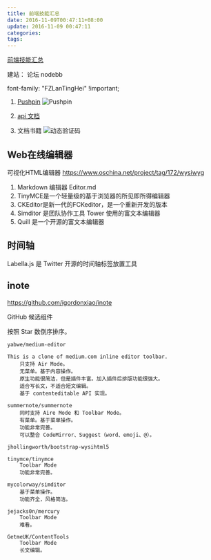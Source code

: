 ```yaml
---
title: 前端技能汇总
date: 2016-11-09T00:47:11+08:00
update: 2016-11-09 00:47:11
categories:
tags:
---
```

[前端技能汇总](https://github.com/JacksonTian/fks)

建站：
论坛 nodebb

font-family: "FZLanTingHei" !important;

1. [Pushpin](http://pushpin.org)
![Pushpin](http://pushpin.org/image/pushpin-diagram.png)

2. [api 文档](https://github.com/Stamplay/docs)

3. 文档书籍
  []()
![动态验证码](http://www.ts.cc/data/attachment/forum/201605/21/182138urcgfhbchkrghgnn.gif)


## Web在线编辑器
可视化HTML编辑器 https://www.oschina.net/project/tag/172/wysiwyg

1. Markdown 编辑器 Editor.md
3. TinyMCE是一个轻量级的基于浏览器的所见即所得编辑器
4. CKEditor是新一代的FCKeditor，是一个重新开发的版本
2. Simditor 是团队协作工具 Tower 使用的富文本编辑器
5. Quill 是一个开源的富文本编辑器

## 时间轴
Labella.js 是 Twitter 开源的时间轴标签放置工具

## inote
https://github.com/igordonxiao/inote


GitHub 候选组件

按照 Star 数倒序排序。

    yabwe/medium-editor

    This is a clone of medium.com inline editor toolbar.
        只支持 Air Mode。
        无菜单。基于内容操作。
        原生功能很简洁，但是插件丰富。加入插件后排版功能很强大。
        适合写长文，不适合短文编辑。
        基于 contenteditable API 实现。

    summernote/summernote
        同时支持 Aire Mode 和 Toolbar Mode。
        有菜单。基于菜单操作。
        功能非常完善。
        可以整合 CodeMirror、Suggest（word、emoji、@）。

    jhollingworth/bootstrap-wysihtml5

    tinymce/tinymce
        Toolbar Mode
        功能非常完善。

    mycolorway/simditor
        基于菜单操作。
        功能齐全，风格简洁。

    jejacks0n/mercury
        Toolbar Mode
        难看。

    GetmeUK/ContentTools
        Toolbar Mode
        长文编辑。
